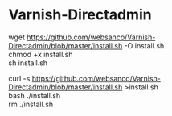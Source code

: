 # Varnish-Directadmin

wget https://github.com/websanco/Varnish-Directadmin/blob/master/install.sh -O install.sh  
chmod +x install.sh  
sh install.sh  

curl -s https://github.com/websanco/Varnish-Directadmin/blob/master/install.sh >install.sh  
bash ./install.sh  
rm ./install.sh  

 
